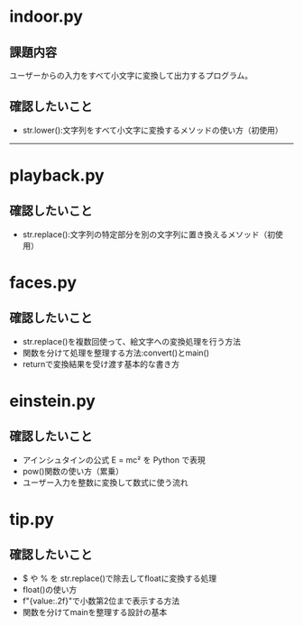 # indoor.py

## 課題内容
ユーザーからの入力をすべて小文字に変換して出力するプログラム。

## 確認したいこと
- str.lower():文字列をすべて小文字に変換するメソッドの使い方（初使用）
---
# playback.py
## 確認したいこと
- str.replace():文字列の特定部分を別の文字列に置き換えるメソッド（初使用）

# faces.py
## 確認したいこと
- str.replace()を複数回使って、絵文字への変換処理を行う方法
- 関数を分けて処理を整理する方法:convert()とmain()
- returnで変換結果を受け渡す基本的な書き方

# einstein.py
## 確認したいこと
- アインシュタインの公式 E = mc² を Python で表現
- pow()関数の使い方（累乗）
- ユーザー入力を整数に変換して数式に使う流れ

# tip.py
## 確認したいこと
- $ や % を str.replace()で除去してfloatに変換する処理
- float()の使い方
- f"{value:.2f}"で小数第2位まで表示する方法
- 関数を分けてmainを整理する設計の基本
